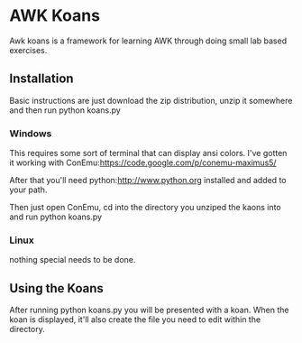 # AWK Koans
Awk koans is a framework for learning AWK through doing small lab based exercises.


## Installation
Basic instructions are just download the zip distribution, unzip it
somewhere and then run python koans.py

### Windows
This requires some sort of terminal that can display ansi colors. I've gotten
it working with ConEmu:https://code.google.com/p/conemu-maximus5/

After that you'll need python:http://www.python.org installed and added to your path.

Then just open ConEmu, cd into the directory you unziped the kaons into and
run python koans.py

### Linux
nothing special needs to be done.

## Using the Koans
After running python koans.py you will be presented with a koan. When the koan is displayed, it'll also create the file you need to edit within the directory.
